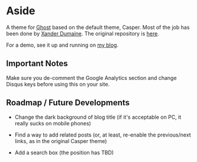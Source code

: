 # Aside

A theme for [Ghost](http://github.com/tryghost/ghost/) based on the default theme, Casper. Most of the job has been done
by [Xander Dumaine](http://blog.xdumaine.com). The original repository is [here](https://github.com/xdumaine/ghost-aside).

For a demo, see it up and running on [my blog](http://while.ghost.io).

## Important Notes

Make sure you de-comment the Google Analytics section and change Disqus keys before using this on your site.

## Roadmap / Future Developments

- Change the dark background of blog title (if it's acceptable on PC, it really sucks on mobile phones)

- Find a way to add related posts (or, at least, re-enable the previous/next links, as in the original Casper theme)

- Add a search box (the position has TBD)

